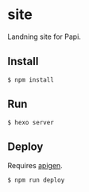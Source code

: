 site
====

Landning site for Papi.


## Install

```
$ npm install
```

## Run

```
$ hexo server
```

## Deploy

Requires [apigen](http://www.apigen.org/).

```
$ npm run deploy
```
